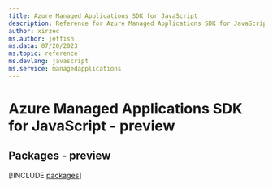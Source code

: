 ```yaml
---
title: Azure Managed Applications SDK for JavaScript
description: Reference for Azure Managed Applications SDK for JavaScript
author: xirzec
ms.author: jeffish
ms.data: 07/20/2023
ms.topic: reference
ms.devlang: javascript
ms.service: managedapplications
---
```

# Azure Managed Applications SDK for JavaScript - preview
## Packages - preview
[!INCLUDE [packages](managed-applications-index.md)]